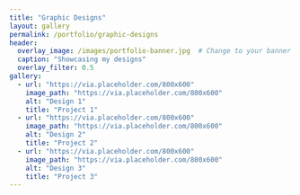 ```yaml
---
title: "Graphic Designs"
layout: gallery
permalink: /portfolio/graphic-designs
header:
  overlay_image: /images/portfolio-banner.jpg  # Change to your banner image
  caption: "Showcasing my designs"
  overlay_filter: 0.5
gallery:
  - url: "https://via.placeholder.com/800x600"
    image_path: "https://via.placeholder.com/800x600"
    alt: "Design 1"
    title: "Project 1"
  - url: "https://via.placeholder.com/800x600"
    image_path: "https://via.placeholder.com/800x600"
    alt: "Design 2"
    title: "Project 2"
  - url: "https://via.placeholder.com/800x600"
    image_path: "https://via.placeholder.com/800x600"
    alt: "Design 3"
    title: "Project 3"
---
```

